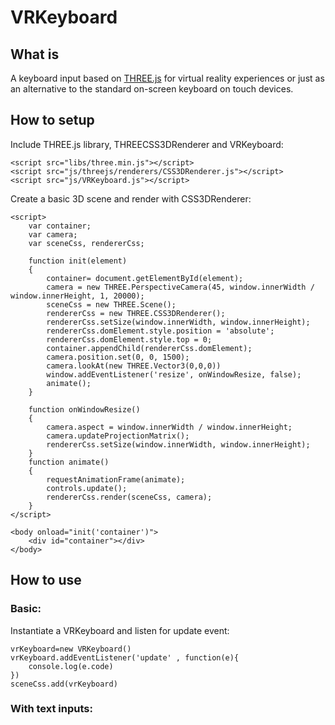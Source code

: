 # VRKeyboard

## What is
A keyboard input based on [THREE.js](https://threejs.org/) for virtual reality experiences or just as an alternative to the standard on-screen keyboard on touch devices.

## How to setup

Include THREE.js library, THREECSS3DRenderer and VRKeyboard:

    <script src="libs/three.min.js"></script>
    <script src="js/threejs/renderers/CSS3DRenderer.js"></script>
    <script src="js/VRKeyboard.js"></script>


Create a basic 3D scene and render with CSS3DRenderer:

    <script>
        var container;
        var camera;
        var sceneCss, rendererCss;

        function init(element)
        {
            container= document.getElementById(element);
            camera = new THREE.PerspectiveCamera(45, window.innerWidth / window.innerHeight, 1, 20000);
            sceneCss = new THREE.Scene();
            rendererCss = new THREE.CSS3DRenderer();
            rendererCss.setSize(window.innerWidth, window.innerHeight);
            rendererCss.domElement.style.position = 'absolute';
            rendererCss.domElement.style.top = 0;
            container.appendChild(rendererCss.domElement);
            camera.position.set(0, 0, 1500);
            camera.lookAt(new THREE.Vector3(0,0,0))
            window.addEventListener('resize', onWindowResize, false);
            animate();
        }

        function onWindowResize()
        {
            camera.aspect = window.innerWidth / window.innerHeight;
            camera.updateProjectionMatrix();
            rendererCss.setSize(window.innerWidth, window.innerHeight);
        }
        function animate()
        {
            requestAnimationFrame(animate);
            controls.update();
            rendererCss.render(sceneCss, camera);
        }
    </script>

    <body onload="init('container')">
        <div id="container"></div>
    </body>

## How to use

### Basic:

Instantiate a VRKeyboard and listen for update event:

    vrKeyboard=new VRKeyboard()
    vrKeyboard.addEventListener('update' , function(e){
        console.log(e.code)
    })
    sceneCss.add(vrKeyboard)

### With text inputs:
